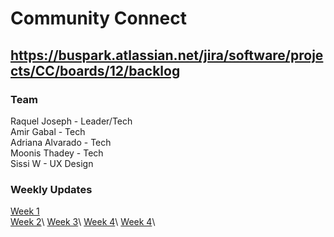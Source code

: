 # Community Connect
https://buspark.atlassian.net/jira/software/projects/CC/boards/12/backlog
---

### Team
Raquel Joseph - Leader/Tech\
Amir Gabal - Tech\
Adriana Alvarado - Tech\
Moonis Thadey - Tech\
Sissi W - UX Design

### Weekly Updates
[Week 1](./classUpdates/week1.md)\
[Week 2](./classUpdates/week2.md)\ 
[Week 3](./classUpdates/week3.md)\ 
[Week 4](./classUpdates/week4.md)\ 
[Week 4](./classUpdates/week5.md)\ 